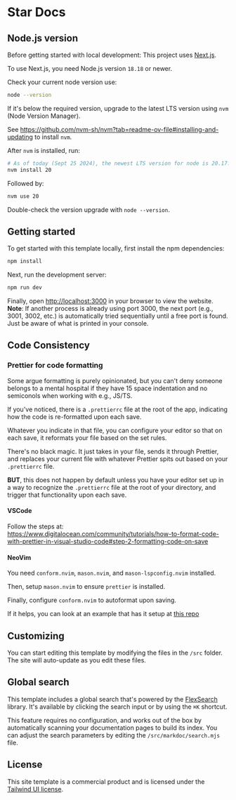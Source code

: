 # Star Docs

## Node.js version

Before getting started with local development: This project uses [Next.js](https://nextjs.org/).

To use Next.js, you need Node.js version `18.18` or newer.

Check your current node version use:

```bash
node --version
```

If it's below the required version, upgrade to the latest LTS version using `nvm` (Node Version Manager).

See https://github.com/nvm-sh/nvm?tab=readme-ov-file#installing-and-updating to install `nvm`.

After `nvm` is installed, run:

```bash
# As of today (Sept 25 2024), the newest LTS version for node is 20.17.0
nvm install 20
```

Followed by:

```bash
nvm use 20
```

Double-check the version upgrade with `node --version`.

## Getting started

To get started with this template locally, first install the npm dependencies:

```bash
npm install
```

Next, run the development server:

```bash
npm run dev
```

Finally, open [http://localhost:3000](http://localhost:3000) in your browser to view the website.
**Note**: If another process is already using port 3000, the next port (e.g., 3001, 3002, etc.) is automatically tried sequentially until a free port is found. Just be aware of what is printed in your console.

## Code Consistency

### Prettier for code formatting

Some argue formatting is purely opinionated, but you can't deny someone belongs to a mental hospital if they have 15 space indentation and no semiconols when working with e.g., JS/TS.

If you've noticed, there is a `.prettierrc` file at the root of the app, indicating how the code is re-formatted upon each save.

Whatever you indicate in that file, you can configure your editor so that on each save, it reformats your file based on the set rules.

There's no black magic. It just takes in your file, sends it through Prettier, and replaces your current file with whatever Prettier spits out based on your `.prettierrc` file.

**BUT**, this does not happen by default unless you have your editor set up in a way to recognize the `.prettierrc` file at the root of your directory, and trigger that functionality upon each save.

#### VSCode

Follow the steps at: https://www.digitalocean.com/community/tutorials/how-to-format-code-with-prettier-in-visual-studio-code#step-2-formatting-code-on-save

#### NeoVim

You need `conform.nvim`, `mason.nvim`, and `mason-lspconfig.nvim` installed.

Then, setup `mason.nvim` to ensure `prettier` is installed.

Finally, configure `conform.nvim` to autoformat upon saving.

If it helps, you can look at an example that has it setup at [this repo](https://github.com/manitofigh/nvim/blob/main/init.lua)

## Customizing

You can start editing this template by modifying the files in the `/src` folder. The site will auto-update as you edit these files.

## Global search

This template includes a global search that's powered by the [FlexSearch](https://github.com/nextapps-de/flexsearch) library. It's available by clicking the search input or by using the `⌘K` shortcut.

This feature requires no configuration, and works out of the box by automatically scanning your documentation pages to build its index. You can adjust the search parameters by editing the `/src/markdoc/search.mjs` file.

## License

This site template is a commercial product and is licensed under the [Tailwind UI license](https://tailwindui.com/license).
